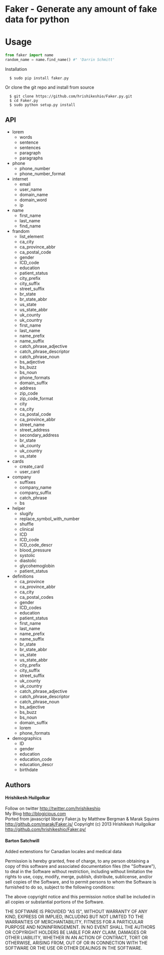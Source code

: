 Faker - Generate any amount of fake data for python
========

Usage
======
```python
from faker import name
random_name = name.find_name() #" 'Darrin Schmitt'
```
Installation

      $ sudo pip install faker.py

Or clone the git repo and install from source

      $ git clone https://github.com/hrishikeshio/Faker.py.git
      $ cd Faker.py
      $ sudo python setup.py install

## API
* lorem
  * words
  * sentence
  * sentences
  * paragraph
  * paragraphs
* phone
  * phone_number
  * phone_number_format
* internet
  * email
  * user_name
  * domain_name
  * domain_word
  * ip
* name
  * first_name
  * last_name
  * find_name
* frandom
  * list_element
  * ca_city
  * ca_province_abbr
  * ca_postal_code
  * gender
  * ICD_code
  * education
  * patient_status
  * city_prefix
  * city_suffix
  * street_suffix
  * br_state
  * br_state_abbr
  * us_state
  * us_state_abbr
  * uk_county
  * uk_country
  * first_name
  * last_name
  * name_prefix
  * name_suffix
  * catch_phrase_adjective
  * catch_phrase_descriptor
  * catch_phrase_noun
  * bs_adjective
  * bs_buzz
  * bs_noun
  * phone_formats
  * domain_suffix
  * address
  * zip_code
  * zip_code_format
  * city
  * ca_city
  * ca_postal_code
  * ca_province_abbr
  * street_name
  * street_address
  * secondary_address
  * br_state
  * uk_county
  * uk_country
  * us_state
* cards
  * create_card
  * user_card
* company
  * suffixes
  * company_name
  * company_suffix
  * catch_phrase
  * bs
* helper
  * slugify
  * replace_symbol_with_number
  * shuffle
  * clinical
  * ICD
  * ICD_code
  * ICD_code_descr
  * blood_pressure
  * systolic
  * diastolic
  * glycohemoglobin
  * patient_status
* definitions
  * ca_province
  * ca_province_abbr
  * ca_city
  * ca_postal_codes
  * gender
  * ICD_codes
  * education
  * patient_status
  * first_name
  * last_name
  * name_prefix
  * name_suffix
  * br_state
  * br_state_abbr
  * us_state
  * us_state_abbr
  * city_prefix
  * city_suffix
  * street_suffix
  * uk_county
  * uk_country
  * catch_phrase_adjective
  * catch_phrase_descriptor
  * catch_phrase_noun
  * bs_adjective
  * bs_buzz
  * bs_noun
  * domain_suffix
  * lorem
  * phone_formats
* demographics
  * ID
  * gender
  * education
  * education_code
  * education_descr
  * birthdate

## Authors
#### Hrishikesh Huilgolkar
Follow on twitter http://twitter.com/hrishikeshio <br/>
My Blog http://blogicious.com <br/>
Ported from javascript library Faker.js by Matthew Bergman & Marak Squires http://github.com/marak/Faker.js/
Copyright (c) 2013 Hrishikesh Huilgolkar http://github.com/hrishikeshio/Faker.py/
#### Barton Satchwill
Added extenstions for Canadian locales and medical data


Permission is hereby granted, free of charge, to any person obtaining
a copy of this software and associated documentation files (the
"Software"), to deal in the Software without restriction, including
without limitation the rights to use, copy, modify, merge, publish,
distribute, sublicense, and/or sell copies of the Software, and to
permit persons to whom the Software is furnished to do so, subject to
the following conditions:


The above copyright notice and this permission notice shall be
included in all copies or substantial portions of the Software.


THE SOFTWARE IS PROVIDED "AS IS", WITHOUT WARRANTY OF ANY KIND,
EXPRESS OR IMPLIED, INCLUDING BUT NOT LIMITED TO THE WARRANTIES OF
MERCHANTABILITY, FITNESS FOR A PARTICULAR PURPOSE AND
NONINFRINGEMENT. IN NO EVENT SHALL THE AUTHORS OR COPYRIGHT HOLDERS BE
LIABLE FOR ANY CLAIM, DAMAGES OR OTHER LIABILITY, WHETHER IN AN ACTION
OF CONTRACT, TORT OR OTHERWISE, ARISING FROM, OUT OF OR IN CONNECTION
WITH THE SOFTWARE OR THE USE OR OTHER DEALINGS IN THE SOFTWARE.
